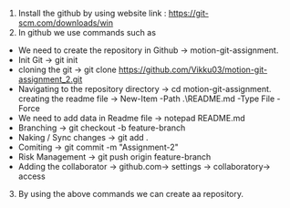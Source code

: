 1. Install the github by using website link : https://git-scm.com/downloads/win 
2. In github we use commands such as 
* We need to create the repository in Github -> motion-git-assignment.
* Init Git -> git init
* cloning the git -> git clone https://github.com/Vikku03/motion-git-assignment_2.git
* Navigating to the repository directory -> cd motion-git-assignment.       creating the readme file ->  New-Item -Path .\README.md -Type File -  Force
* We need to add data in Readme file -> notepad README.md
* Branching -> git checkout -b feature-branch
* Naking / Sync changes -> git add .
* Comiting -> git commit -m "Assignment-2"
* Risk Management -> git push origin feature-branch
* Adding the collaborator -> github.com-> settings -> collaboratory-> access
3. By using the above commands we can create aa repository.
